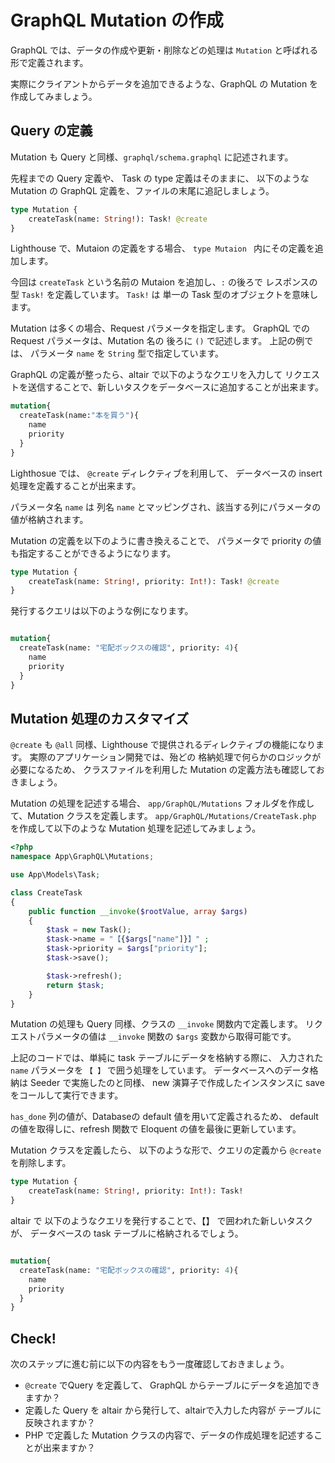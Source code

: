 # GraphQL Mutation の作成

GraphQL では、データの作成や更新・削除などの処理は `Mutation` と呼ばれる形で定義されます。

実際にクライアントからデータを追加できるような、GraphQL の Mutation を作成してみましょう。

## Query の定義

Mutation も Query と同様、`graphql/schema.graphql` に記述されます。

先程までの Query 定義や、 Task の type 定義はそのままに、
以下のような Mutation の GraphQL 定義を、ファイルの末尾に追記しましょう。

```graphql
type Mutation {
    createTask(name: String!): Task! @create
}
```

Lighthouse で、Mutaion の定義をする場合、 `type Mutaion ` 内にその定義を追加します。

今回は `createTask` という名前の Mutaion を追加し、`:` の後ろで レスポンスの型 `Task!` を定義しています。
`Task!` は 単一の Task 型のオブジェクトを意味します。

Mutation は多くの場合、Request パラメータを指定します。
GraphQL での Request パラメータは、Mutation 名の 後ろに `()` で記述します。
上記の例では、 パラメータ `name` を `String` 型で指定しています。

GraphQL の定義が整ったら、altair で以下のようなクエリを入力して
リクエストを送信することで、新しいタスクをデータベースに追加することが出来ます。

```graphql
mutation{
  createTask(name:"本を買う"){
    name
    priority
  }
}
```

Lighthosue では、 `@create` ディレクティブを利用して、
データベースの insert 処理を定義することが出来ます。

パラメータ名 `name` は 列名 `name` とマッピングされ、該当する列にパラメータの値が格納されます。

Mutation の定義を以下のように書き換えることで、
パラメータで priority の値も指定することができるようになります。

```graphql
type Mutation {
    createTask(name: String!, priority: Int!): Task! @create
}
```

発行するクエリは以下のような例になります。

```graphql

mutation{
  createTask(name: "宅配ボックスの確認", priority: 4){
    name
    priority
  }
}
```

## Mutation 処理のカスタマイズ

`@create` も `@all` 同様、Lighthouse で提供されるディレクティブの機能になります。
実際のアプリケーション開発では、殆どの 格納処理で何らかのロジックが必要になるため、
クラスファイルを利用した Mutation の定義方法も確認しておきましょう。

Mutation の処理を記述する場合、
`app/GraphQL/Mutations` フォルダを作成して、Mutation クラスを定義します。
`app/GraphQL/Mutations/CreateTask.php` を作成して以下のような Mutation 処理を記述してみましょう。

```php
<?php
namespace App\GraphQL\Mutations;

use App\Models\Task;

class CreateTask
{
    public function __invoke($rootValue, array $args)
    {
        $task = new Task();
        $task->name = "【{$args["name"]}】" ;
        $task->priority = $args["priority"];
        $task->save();

        $task->refresh();
        return $task;
    }
}
```

Mutation の処理も Query 同様、クラスの `__invoke` 関数内で定義します。
リクエストパラメータの値は `__invoke` 関数の `$args` 変数から取得可能です。

上記のコードでは、単純に task テーブルにデータを格納する際に、
入力された `name` パラメータを `【 】` で囲う処理をしています。
データベースへのデータ格納は Seeder で実施したのと同様、
new 演算子で作成したインスタンスに save をコールして実行できます。

`has_done` 列の値が、Databaseの default 値を用いて定義されるため、
default の値を取得しに、refresh 関数で Eloquent の値を最後に更新しています。

Mutation クラスを定義したら、
以下のような形で、クエリの定義から `@create`を削除します。

```graphql
type Mutation {
    createTask(name: String!, priority: Int!): Task!
}
```

altair で 以下のようなクエリを発行することで、【】 で囲われた新しいタスクが、
データベースの task テーブルに格納されるでしょう。

```graphql

mutation{
  createTask(name: "宅配ボックスの確認", priority: 4){
    name
    priority
  }
}
```

## Check!

次のステップに進む前に以下の内容をもう一度確認しておきましょう。

- `@create` でQuery を定義して、 GraphQL からテーブルにデータを追加できますか？
- 定義した Query を altair から発行して、altairで入力した内容が テーブルに反映されますか？
- PHP で定義した Mutation クラスの内容で、データの作成処理を記述することが出来ますか？


